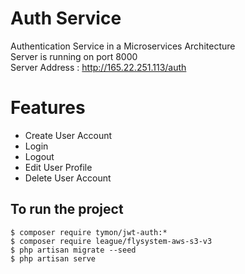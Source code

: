 # Auth Service

Authentication Service in a Microservices Architecture <br />
Server is running on port 8000 <br />
Server Address : http://165.22.251.113/auth

# Features

- Create User Account
- Login
- Logout
- Edit User Profile
- Delete User Account

## To run the project
```
$ composer require tymon/jwt-auth:*
$ composer require league/flysystem-aws-s3-v3
$ php artisan migrate --seed
$ php artisan serve
```

